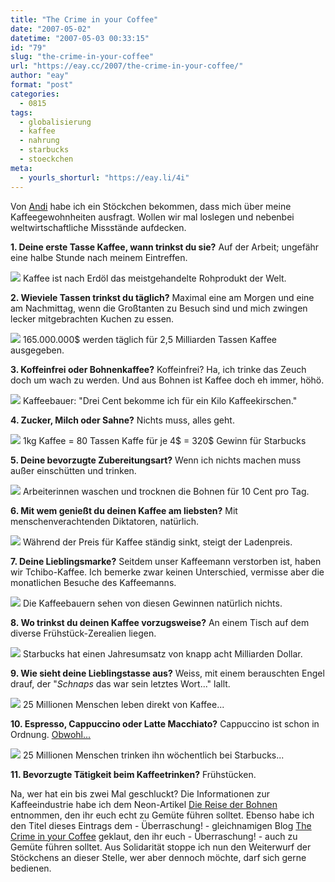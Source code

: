 ```yaml
---
title: "The Crime in your Coffee"
date: "2007-05-02"
datetime: "2007-05-03 00:33:15"
id: "79"
slug: "the-crime-in-your-coffee"
url: "https://eay.cc/2007/the-crime-in-your-coffee/"
author: "eay"
format: "post"
categories:
  - 0815
tags:
  - globalisierung
  - kaffee
  - nahrung
  - starbucks
  - stoeckchen
meta:
  - yourls_shorturl: "https://eay.li/4i"
---
```


Von [Andi](http://www.andisblog.de/?p=791) habe ich ein Stöckchen bekommen, dass mich über meine Kaffeegewohnheiten ausfragt. Wollen wir mal loslegen und nebenbei weltwirtschaftliche Missstände aufdecken.

**1\. Deine erste Tasse Kaffee, wann trinkst du sie?** Auf der Arbeit; ungefähr eine halbe Stunde nach meinem Eintreffen.

 ![](/uploads/2007/kb1.gif) Kaffee ist nach Erdöl das meistgehandelte Rohprodukt der Welt.

**2\. Wieviele Tassen trinkst du täglich?** Maximal eine am Morgen und eine am Nachmittag, wenn die Großtanten zu Besuch sind und mich zwingen lecker mitgebrachten Kuchen zu essen.

 ![](/uploads/2007/kb2.gif) 165.000.000$ werden täglich für 2,5 Milliarden Tassen Kaffee ausgegeben.

**3\. Koffeinfrei oder Bohnenkaffee?** Koffeinfrei? Ha, ich trinke das Zeuch doch um wach zu werden. Und aus Bohnen ist Kaffee doch eh immer, höhö.

 ![](/uploads/2007/kb1.gif) Kaffeebauer: "Drei Cent bekomme ich für ein Kilo Kaffeekirschen."

**4\. Zucker, Milch oder Sahne?** Nichts muss, alles geht.

 ![](/uploads/2007/kb2.gif) 1kg Kaffee = 80 Tassen Kaffe für je 4$ = 320$ Gewinn für Starbucks

**5\. Deine bevorzugte Zubereitungsart?** Wenn ich nichts machen muss außer einschütten und trinken.

 ![](/uploads/2007/kb1.gif) Arbeiterinnen waschen und trocknen die Bohnen für 10 Cent pro Tag.

**6\. Mit wem genießt du deinen Kaffee am liebsten?** Mit menschenverachtenden Diktatoren, natürlich.

 ![](/uploads/2007/kb2.gif) Während der Preis für Kaffee ständig sinkt, steigt der Ladenpreis.

**7\. Deine Lieblingsmarke?** Seitdem unser Kaffeemann verstorben ist, haben wir Tchibo-Kaffee. Ich bemerke zwar keinen Unterschied, vermisse aber die monatlichen Besuche des Kaffeemanns.

 ![](/uploads/2007/kb1.gif) Die Kaffeebauern sehen von diesen Gewinnen natürlich nichts.

**8\. Wo trinkst du deinen Kaffee vorzugsweise?** An einem Tisch auf dem diverse Frühstück-Zerealien liegen.

 ![](/uploads/2007/kb2.gif) Starbucks hat einen Jahresumsatz von knapp acht Milliarden Dollar.

**9\. Wie sieht deine Lieblingstasse aus?** Weiss, mit einem berauschten Engel drauf, der "_Schnaps_ das war sein letztes Wort..." lallt.

 ![](/uploads/2007/kb1.gif) 25 Millionen Menschen leben direkt von Kaffee...

**10\. Espresso, Cappuccino oder Latte Macchiato?** Cappuccino ist schon in Ordnung. [Obwohl...](http://www.lyricsonline.de/lyrics/C/Cappuccino/index.php)

 ![](/uploads/2007/kb2.gif) 25 Millionen Menschen trinken ihn wöchentlich bei Starbucks...

**11\. Bevorzugte Tätigkeit beim Kaffeetrinken?** Frühstücken.

Na, wer hat ein bis zwei Mal geschluckt? Die Informationen zur Kaffeeindustrie habe ich dem Neon-Artikel [Die Reise der Bohnen](http://www.neon.de/kat/sehen/wirtschaft/177037.html) entnommen, den ihr euch echt zu Gemüte führen solltet. Ebenso habe ich den Titel dieses Eintrags dem - Überraschung! - gleichnamigen Blog [The Crime in your Coffee](http://the-crime-in-your-coffee.anagkh.net/) geklaut, den ihr euch - Überraschung! - auch zu Gemüte führen solltet. Aus Solidarität stoppe ich nun den Weiterwurf der Stöckchens an dieser Stelle, wer aber dennoch möchte, darf sich gerne bedienen.
